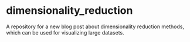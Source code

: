 # dimensionality_reduction
A repository for a new blog post about dimensionality reduction methods, which can be used for visualizing large datasets.
